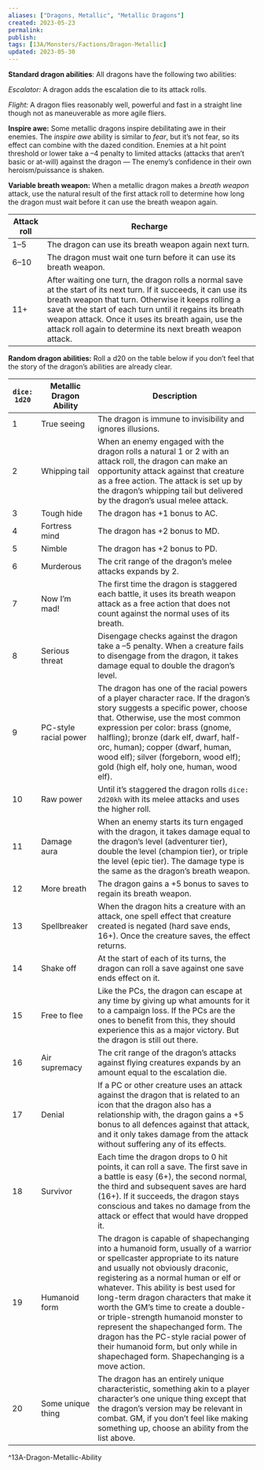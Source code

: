 ```yaml
---
aliases: ["Dragons, Metallic", "Metallic Dragons"]
created: 2023-05-23
permalink: 
publish: 
tags: [13A/Monsters/Factions/Dragon-Metallic]
updated: 2023-05-30
---
```


**Standard dragon abilities**: All dragons have the following two abilities:

*Escalator:* A dragon adds the escalation die to its attack rolls.

*Flight:* A dragon flies reasonably well, powerful and fast in a straight line though not as maneuverable as more agile fliers.

**Inspire awe:** Some metallic dragons inspire debilitating awe in their enemies. The *inspire awe* ability is similar to *fear*, but it’s not fear, so its effect can combine with the dazed condition. Enemies at a hit point threshold or lower take a –4 penalty to limited attacks (attacks that aren’t basic or at-will) against the dragon — The enemy’s confidence in their own heroism/puissance is shaken.

**Variable breath weapon:** When a metallic dragon makes a *breath weapon* attack, use the natural result of the first attack roll to determine how long the dragon must wait before it can use the breath weapon again.

| Attack roll | Recharge                                                                                                                                                                                                                                                                                                                                                  |
| ----------- | --------------------------------------------------------------------------------------------------------------------------------------------------------------------------------------------------------------------------------------------------------------------------------------------------------------------------------------------------------- |
| 1–5         | The dragon can use its breath weapon again next turn.                                                                                                                                                                                                                                                                                                     |
| 6–10        | The dragon must wait one turn before it can use its breath weapon.                                                                                                                                                                                                                                                                                        |
| 11+         | After waiting one turn, the dragon rolls a normal save at the start of its next turn. If it succeeds, it can use its breath weapon that turn. Otherwise it keeps rolling a save at the start of each turn until it regains its breath weapon attack. Once it uses its breath again, use the attack roll again to determine its next breath weapon attack. |

**Random dragon abilities:** Roll a d20 on the table below if you don’t feel that the story of the dragon’s abilities are already clear.

| `dice: 1d20` | **Metallic Dragon Ability** | **Description**                                                                                                                                                                                                                                                                                                                                                                                                                                                                                                                              |
| ------------ | --------------------------- | -------------------------------------------------------------------------------------------------------------------------------------------------------------------------------------------------------------------------------------------------------------------------------------------------------------------------------------------------------------------------------------------------------------------------------------------------------------------------------------------------------------------------------------------- |
| 1            | True seeing                 | The dragon is immune to invisibility and ignores illusions.                                                                                                                                                                                                                                                                                                                                                                                                                                                                                  |
| 2            | Whipping tail               | When an enemy engaged with the dragon rolls a natural 1 or 2 with an attack roll, the dragon can make an opportunity attack against that creature as a free action. The attack is set up by the dragon’s whipping tail but delivered by the dragon’s usual melee attack.                                                                                                                                                                                                                                                                     |
| 3            | Tough hide                  | The dragon has +1 bonus to AC.                                                                                                                                                                                                                                                                                                                                                                                                                                                                                                               |
| 4            | Fortress mind               | The dragon has +2 bonus to MD.                                                                                                                                                                                                                                                                                                                                                                                                                                                                                                               |
| 5            | Nimble                      | The dragon has +2 bonus to PD.                                                                                                                                                                                                                                                                                                                                                                                                                                                                                                               |
| 6            | Murderous                   | The crit range of the dragon’s melee attacks expands by 2.                                                                                                                                                                                                                                                                                                                                                                                                                                                                                   |
| 7            | Now I’m mad!                | The first time the dragon is staggered each battle, it uses its breath weapon attack as a free action that does not count against the normal uses of its breath.                                                                                                                                                                                                                                                                                                                                                                             |
| 8            | Serious threat              | Disengage checks against the dragon take a –5 penalty. When a creature fails to disengage from the dragon, it takes damage equal to double the dragon’s level.                                                                                                                                                                                                                                                                                                                                                                               |
| 9            | PC-style racial power       | The dragon has one of the racial powers of a player character race. If the dragon’s story suggests a specific power, choose that. Otherwise, use the most common expression per color: brass (gnome, halfling); bronze (dark elf, dwarf, half-orc, human); copper (dwarf, human, wood elf); silver (forgeborn, wood elf); gold (high elf, holy one, human, wood elf).                                                                                                                                                                         |
| 10           | Raw power                   | Until it’s staggered the dragon rolls `dice: 2d20kh` with its melee attacks and uses the higher roll.                                                                                                                                                                                                                                                                                                                                                                                                                                          |
| 11           | Damage aura                 | When an enemy starts its turn engaged with the dragon, it takes damage equal to the dragon’s level (adventurer tier), double the level (champion tier), or triple the level (epic tier). The damage type is the same as the dragon’s breath weapon.                                                                                                                                                                                                                                                                                          |
| 12           | More breath                 | The dragon gains a +5 bonus to saves to regain its breath weapon.                                                                                                                                                                                                                                                                                                                                                                                                                                                                            |
| 13           | Spellbreaker                | When the dragon hits a creature with an attack, one spell effect that creature created is negated (hard save ends, 16+). Once the creature saves, the effect returns.                                                                                                                                                                                                                                                                                                                                                                        |
| 14           | Shake off                   | At the start of each of its turns, the dragon can roll a save against one save ends effect on it.                                                                                                                                                                                                                                                                                                                                                                                                                                            |
| 15           | Free to flee                | Like the PCs, the dragon can escape at any time by giving up what amounts for it to a campaign loss. If the PCs are the ones to benefit from this, they should experience this as a major victory. But the dragon is still out there.                                                                                                                                                                                                                                                                                                        |
| 16           | Air supremacy               | The crit range of the dragon’s attacks against flying creatures expands by an amount equal to the escalation die.                                                                                                                                                                                                                                                                                                                                                                                                                            |
| 17           | Denial                      | If a PC or other creature uses an attack against the dragon that is related to an icon that the dragon also has a relationship with, the dragon gains a +5 bonus to all defences against that attack, and it only takes damage from the attack without suffering any of its effects.                                                                                                                                                                                                                                                         |
| 18           | Survivor                    | Each time the dragon drops to 0 hit points, it can roll a save. The first save in a battle is easy (6+), the second normal, the third and subsequent saves are hard (16+). If it succeeds, the dragon stays conscious and takes no damage from the attack or effect that would have dropped it.                                                                                                                                                                                                                                              |
| 19           | Humanoid form               | The dragon is capable of shapechanging into a humanoid form, usually of a warrior or spellcaster appropriate to its nature and usually not obviously draconic, registering as a normal human or elf or whatever. This ability is best used for long-term dragon characters that make it worth the GM’s time to create a double- or triple-strength humanoid monster to represent the shapechanged form. The dragon has the PC-style racial power of their humanoid form, but only while in shapechaged form. Shapechanging is a move action. |
| 20           | Some unique thing           | The dragon has an entirely unique characteristic, something akin to a player character’s one unique thing except that the dragon’s version may be relevant in combat. GM, if you don’t feel like making something up, choose an ability from the list above.                                                                                                                                                                                                                                                                                 |        
^13A-Dragon-Metallic-Ability
